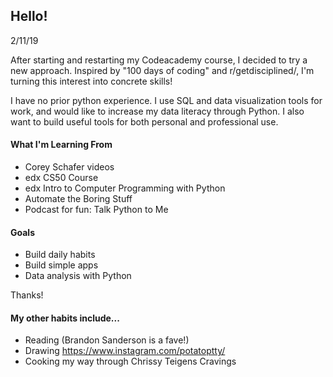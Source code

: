 ## Hello!

2/11/19

After starting and restarting my Codeacademy course, I decided to try a new approach. Inspired by "100 days of coding" and r/getdisciplined/, I'm turning this interest into concrete skills!

I have no prior python experience. I use SQL and data visualization tools for work, and would like to increase my data literacy through Python. I also want to build useful tools for both personal and professional use. 

#### What I'm Learning From
- Corey Schafer videos
- edx CS50 Course
- edx Intro to Computer Programming with Python
- Automate the Boring Stuff
- Podcast for fun: Talk Python to Me

#### Goals
- Build daily habits
- Build simple apps 
- Data analysis with Python

Thanks!

#### My other habits include...
- Reading (Brandon Sanderson is a fave!)
- Drawing https://www.instagram.com/potatoptty/
- Cooking my way through Chrissy Teigens Cravings
